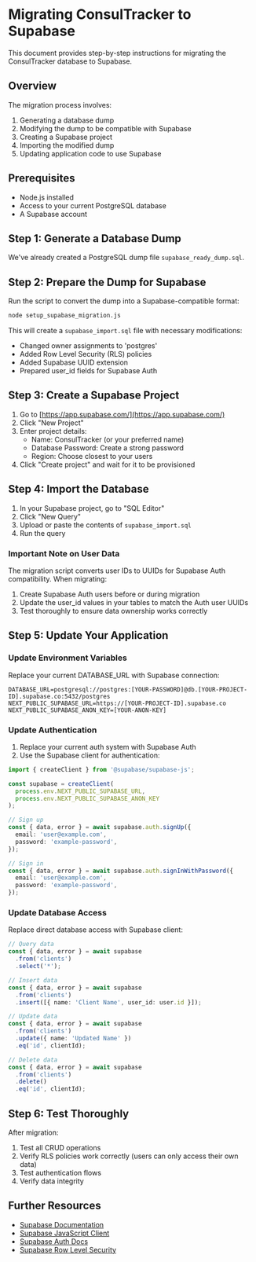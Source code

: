 # Migrating ConsulTracker to Supabase

This document provides step-by-step instructions for migrating the ConsulTracker database to Supabase.

## Overview

The migration process involves:
1. Generating a database dump
2. Modifying the dump to be compatible with Supabase
3. Creating a Supabase project
4. Importing the modified dump
5. Updating application code to use Supabase

## Prerequisites

- Node.js installed
- Access to your current PostgreSQL database
- A Supabase account

## Step 1: Generate a Database Dump

We've already created a PostgreSQL dump file `supabase_ready_dump.sql`.

## Step 2: Prepare the Dump for Supabase

Run the script to convert the dump into a Supabase-compatible format:

```bash
node setup_supabase_migration.js
```

This will create a `supabase_import.sql` file with necessary modifications:
- Changed owner assignments to 'postgres'
- Added Row Level Security (RLS) policies
- Added Supabase UUID extension
- Prepared user_id fields for Supabase Auth

## Step 3: Create a Supabase Project

1. Go to [https://app.supabase.com/](https://app.supabase.com/)
2. Click "New Project"
3. Enter project details:
   - Name: ConsulTracker (or your preferred name)
   - Database Password: Create a strong password
   - Region: Choose closest to your users
4. Click "Create project" and wait for it to be provisioned

## Step 4: Import the Database

1. In your Supabase project, go to "SQL Editor"
2. Click "New Query"
3. Upload or paste the contents of `supabase_import.sql`
4. Run the query

### Important Note on User Data

The migration script converts user IDs to UUIDs for Supabase Auth compatibility. When migrating:

1. Create Supabase Auth users before or during migration
2. Update the user_id values in your tables to match the Auth user UUIDs
3. Test thoroughly to ensure data ownership works correctly

## Step 5: Update Your Application

### Update Environment Variables

Replace your current DATABASE_URL with Supabase connection:

```
DATABASE_URL=postgresql://postgres:[YOUR-PASSWORD]@db.[YOUR-PROJECT-ID].supabase.co:5432/postgres
NEXT_PUBLIC_SUPABASE_URL=https://[YOUR-PROJECT-ID].supabase.co
NEXT_PUBLIC_SUPABASE_ANON_KEY=[YOUR-ANON-KEY]
```

### Update Authentication

1. Replace your current auth system with Supabase Auth
2. Use the Supabase client for authentication:

```typescript
import { createClient } from '@supabase/supabase-js';

const supabase = createClient(
  process.env.NEXT_PUBLIC_SUPABASE_URL,
  process.env.NEXT_PUBLIC_SUPABASE_ANON_KEY
);

// Sign up
const { data, error } = await supabase.auth.signUp({
  email: 'user@example.com',
  password: 'example-password',
});

// Sign in
const { data, error } = await supabase.auth.signInWithPassword({
  email: 'user@example.com',
  password: 'example-password',
});
```

### Update Database Access

Replace direct database access with Supabase client:

```typescript
// Query data
const { data, error } = await supabase
  .from('clients')
  .select('*');

// Insert data
const { data, error } = await supabase
  .from('clients')
  .insert([{ name: 'Client Name', user_id: user.id }]);

// Update data
const { data, error } = await supabase
  .from('clients')
  .update({ name: 'Updated Name' })
  .eq('id', clientId);

// Delete data
const { data, error } = await supabase
  .from('clients')
  .delete()
  .eq('id', clientId);
```

## Step 6: Test Thoroughly

After migration:
1. Test all CRUD operations
2. Verify RLS policies work correctly (users can only access their own data)
3. Test authentication flows
4. Verify data integrity

## Further Resources

- [Supabase Documentation](https://supabase.com/docs)
- [Supabase JavaScript Client](https://supabase.com/docs/reference/javascript/introducing-javascript-client)
- [Supabase Auth Docs](https://supabase.com/docs/guides/auth)
- [Supabase Row Level Security](https://supabase.com/docs/guides/auth/row-level-security) 